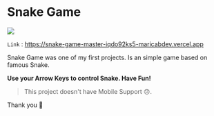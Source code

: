 # Snake Game


![](https://i.ibb.co/XVZBfwd/Captur-de-ecran-din-2023-02-14-la-01-57-20.png)

`Link` : <https://snake-game-master-iqdo92ks5-maricabdev.vercel.app>

Snake Game was one of my first projects. Is an simple game based on famous Snake.

__Use your Arrow Keys to control Snake. Have Fun!__

>This project doesn't have Mobile Support  😞.

Thank you 🤝

